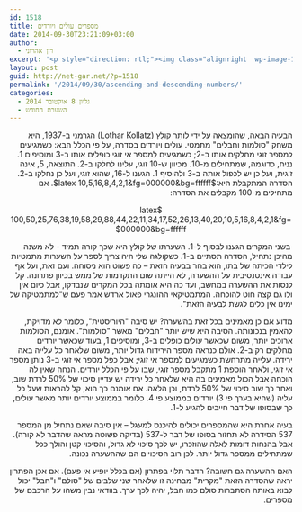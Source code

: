 ```yaml
---
id: 1518
title: מספרים עולים ויורדים
date: 2014-09-30T23:21:09+03:00
author:
  - רון אהרוני
excerpt: '<p style="direction: rtl;"><img class="alignright  wp-image-1552" src="http://net-gar.net/wp-content/uploads/2014/09/unnamed-150x150.jpg" alt="unnamed" width="108" height="108" />כשקולגה שלי היה צריך לספר על השערות מתמטיות לילדי הכיתה של בתו, הוא בחר בבעיה הזאת – כה פשוט הוא ניסוחה. ועם זאת, ועל אף עבודה אינטנסיבית על ההשערה, לא הייתה שום התקדמות של ממש בכיוון פתרונה. קל לנסות את ההשערה במחשב, ועד כה היא אומתה בכל המקרים שנבדקו, אבל כיום אין ולו גם קצה חוט להוכחת השערתו של קולץ</p>'
layout: post
guid: http://net-gar.net/?p=1518
permalink: '/2014/09/30/ascending-and-descending-numbers/'
categories:
  - גליון 8 אוקטובר 2014
  - השערת החודש
---
```

<p style="direction: rtl;">
  הבעיה הבאה, שהומצאה על ידי לותָר קולָץ (Lothar Kollatz) הגרמני ב-1937, היא משחק "סולמות וחבלים" מתמטי. עולים ויורדים בסדרה, על פי הכלל הבא: כשמגיעים למספר זוגי מחלקים אותו ב-2; כשמגיעים למספר אי זוגי כופלים אותו ב-3 ומוסיפים 1. נניח, כדוגמה, שמתחילים מ-10. מכיוון ש-10 זוגי, עלינו לחלקו ב-2. התוצאה, 5, אינה זוגית, ועל כן יש לכפול אותה ב-3 ולהוסיף 1. הגענו ל-16, שהוא זוגי, ועל כן נחלקו ב-2. הסדרה המתקבלת היא:$latex 10,5,16,8,4,2,1&fg=000000&bg=ffffff$. אם מתחילים מ-100 מקבלים את הסדרה:
</p>

<p style="direction: rtl; text-align: center;">
  $latex 100,50,25,76,38,19,58,29,88,44,22,11,34,17,52,26,13,40,20,10,5,16,8,4,2,1&fg=000000&bg=ffffff$
</p>

<p style="direction: rtl;">
   בשני המקרים הגענו לבסוף ל-1. השערתו של קולץ היא שכך קורה תמיד - לא משנה מהיכן נתחיל, הסדרה תסתיים ב-1. כשקולגה שלי היה צריך לספר על השערות מתמטיות לילדי הכיתה של בתו, הוא בחר בבעיה הזאת – כה פשוט הוא ניסוחה. ועם זאת, ועל אף עבודה אינטנסיבית על ההשערה, לא הייתה שום התקדמות של ממש בכיוון פתרונה. קל לנסות את ההשערה במחשב, ועד כה היא אומתה בכל המקרים שנבדקו, אבל כיום אין ולו גם קצה חוט להוכחה. המתמטיקאי ההונגרי פאול ארדש אמר פעם ש"למתמטיקה של ימינו אין כלים לגשת לבעיה הזאת".
</p>

<p style="direction: rtl;">
  מדוע אם כן מאמינים בכל זאת בהשערה? יש סיבה "היוריסטית", כלומר לא מדויקת, להאמין בנכונותה. הסיבה היא שיש יותר "חבלים" מאשר "סולמות". אומנם, הסולמות ארוכים יותר, משום שכאשר עולים כופלים ב-3, ומוסיפים 1, בעוד שכאשר יורדים מחלקים רק ב-2. אולם כנראה מספר הירידות גדול יותר, משום שלאחר כל עלייה באה ירידה. עלייה מתרחשת כשמגיעים למספר אי זוגי; אבל כפל מספר אי זוגי ב-3 נותן מספר אי זוגי, ולאחר הוספת 1 מתקבל מספר זוגי, שבו על פי הכלל יורדים. הנחה שאין לה הוכחה אבל הכול מאמינים בה היא שלאחר כל ירידה יש עדיין סיכוי של 50% לרדת שוב, ואחר כך שוב סיכוי של 50% לרדת, וכן הלאה. אם אומנם כך הוא, קל להראות שעל כל עליה (שהיא בערך פי 3) יורדים בממוצע פי 4. כלומר בממוצע יורדים יותר מאשר עולים, כך שבסופו של דבר חייבים להגיע ל-1.
</p>

<p style="direction: rtl;">
  בעיה אחרת היא שהמספרים יכולים להיכנס למעגל – אין סיבה שאם נתחיל מן המספר 537 הסידרה לא תחזור בסופו של דבר ל-537 (בדיקה פשוטה מראה שהדבר לא קורה). אבל בהנחות דומות לאלה שהוזכרו, יש לכך סיכוי לא גדול, והסיכוי קטן והולך ככל שמתחילים ממספר גדול יותר. לכן רוב הסיכויים הם שההשערה נכונה.
</p>

<p style="direction: rtl;">
  האם ההשערה גם חשובה? הדבר תלוי בפתרון (אם בכלל יופיע אי פעם). אם אכן הפתרון יראה שהסדרה הזאת "מקרית" מבחינה זו שלאחר שני שלבים של "סולם" ו"חבל" יכול לבוא באותה הסתברות סולם כמו חבל, יהיה לכך ערך. בוודאי נבין משהו על הרכבם של מספרים.
</p>